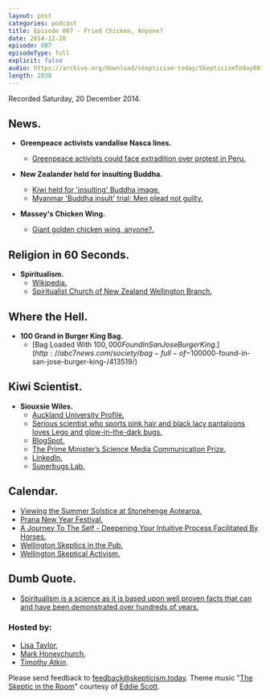 ```yaml
---
layout: post
categories: podcast
title: Episode 007 - Fried Chicken, Anyone?
date: 2014-12-20
episode: 007
episodeType: full
explicit: false
audio: https://archive.org/download/skepticism-today/SkepticismToday007.mp3
length: 2838
---
```


Recorded Saturday, 20 December 2014.

## News.

- **Greenpeace activists vandalise Nasca lines.**
  - [Greenpeace activists could face extradition over protest in Peru.](http://www.theguardian.com/world/2014/dec/16/greenpeace-activists-could-face-extradition)

- **New Zealander held for insulting Buddha.**
  - [Kiwi held for 'insulting' Buddha image.](http://www.stuff.co.nz/world/asia/64074082/Kiwi-held-for-insulting-Buddha-image)
  - [Myanmar 'Buddha insult' trial: Men plead not guilty.](http://www.bbc.co.uk/news/world-asia-30527443)

- **Massey's Chicken Wing.**
  - [Giant golden chicken wing, anyone?.](http://www.stuff.co.nz/entertainment/arts/64259933/giant-golden-chicken-wing-anyone)

## Religion in 60 Seconds.

- **Spiritualism.**
  - [Wikipedia.](http://en.wikipedia.org/wiki/Spiritualism)
  - [Spiritualist Church of New Zealand Wellington Branch.](http://www.spiritualists.org.nz/cms/pages/our-churches/wellington.php)

## Where the Hell.

- **100 Grand in Burger King Bag.**
  - [Bag Loaded With $100,000 Found In San Jose Burger King.](http://abc7news.com/society/bag-full-of-$100000-found-in-san-jose-burger-king-/413519/)

## Kiwi Scientist.

- **Siouxsie Wiles.**
  - [Auckland University Profile.](https://unidirectory.auckland.ac.nz/profile/s-wiles)
  - [Serious scientist who sports pink hair and black lacy pantaloons loves Lego and glow-in-the-dark bugs.](http://www.nzherald.co.nz/nz/news/article.cfm?c_id=1&objectid=11161468)
  - [BlogSpot.](http://siouxsiew.blogspot.co.nz/)
  - [The Prime Minister’s Science Media Communication Prize.](http://www.pmscienceprizes.org.nz/winners-2013-the-prime-ministers-science-media-communication-prize/)
  - [LinkedIn.](https://www.linkedin.com/in/siouxsiewiles)
  - [Superbugs Lab.](http://www.superbugslab.org/)

## Calendar.

- [Viewing the Summer Solstice at Stonehenge Aotearoa.](http://www.stonehenge-aotearoa.co.nz/Events/Music+and+cultural+events.html#solstice)
- [Prana New Year Festival.](http://www.prana.co.nz/prana/the-festival/)
- [A Journey To The Self - Deepening Your Intuitive Process Facilitated By Horses.](http://www.thespiritguide.net/main/event/2001)
- [Wellington Skeptics in the Pub.](http://www.meetup.com/Wellington-Skeptics-in-the-Pub/events/197454092/)
- [Wellington Skeptical Activism.](http://www.meetup.com/Wellington-Skeptics-in-the-Pub/events/dhvjhgytcbsb/)

## Dumb Quote.

- [Spiritualism is a science as it is based upon well proven facts that can and have been demonstrated over hundreds of years.](http://www.spiritualists.org.nz/cms/pages/spiritualism.php)

### Hosted by:

- [Lisa Taylor](mailto:lisa@skepticism.today),
- [Mark Honeychurch](mailto:mark@skepticism.today),
- [Timothy Atkin](mailto:tim@skepticism.today).

Please send feedback to [feedback@skepticism.today](mailto:feedback@skepticism.today). Theme music "[The Skeptic in the Room](https://www.youtube.com/watch?v=OPs_j1EEplI)" courtesy of [Eddie Scott](http://theskepticintheroom.com/).
